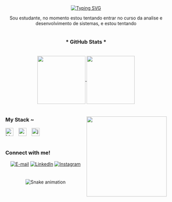 <div align="center">
<a href="https://git.io/typing-svg">
<a href="https://git.io/typing-svg"><img src="https://readme-typing-svg.demolab.com?font=Fira+Code&pause=1000&color=6ED4F7&center=true&width=435&lines=Hello+world!%2C+I'm+Luana+" alt="Typing SVG" /></a>
</a>
</div>

<p align="center">Sou estudante, no momento estou tentando entrar no curso da analise e desenvolvimento de sistemas, e estou tentando</p>

#

<div style="text-align: center;" align="center">
  <h3>* GitHub Stats *</h3>
  <br>
<a href="https://github.com/anuraghazra/github-readme-stats">
  <img height=150 align="center" src="https://github-readme-stats.vercel.app/api?username=Luana002&show_icons=true&hide=contribs,prs&cache_seconds=86400&theme=holi" />
</a>
<a href="https://github.com/anuraghazra/convoychat">
  <img height=150 align="center" src="https://github-readme-stats.vercel.app/api/top-langs?username=Luana002&layout=compact&langs_count=8&card_width=320" />
</a>

#

<img align="right" alt="" height="250px" src="https://i.pinimg.com/564x/b5/96/e3/b596e370fb7afb7ab6537bb18868d385.jpg">

<h3 align="left">My Stack ~</h3>

 <div align="left">
  <img src="https://cdn.jsdelivr.net/gh/devicons/devicon/icons/html5/html5-original.svg" height="25" alt="html5 logo"  />
  <img width="8" />
  <img src="https://cdn.jsdelivr.net/gh/devicons/devicon/icons/css3/css3-original.svg" height="25" alt="css3 logo"  />
  <img width="8" />
  <img src="https://cdn.jsdelivr.net/gh/devicons/devicon/icons/javascript/javascript-plain.svg" height="25" alt="javascript logo"  />
  <img width="8" />
 </div>

 #

<h3 align="left">Connect with me!</h3>

[![E-mail](https://img.shields.io/badge/-Email-000?style=for-the-badge&logo=microsoft-outlook&logoColor=FF00F6&color:FFF)](correaluana623@gmail.com)
[![LinkedIn](https://img.shields.io/badge/-LinkedIn-000?style=for-the-badge&logo=linkedin&logoColor=FF00F6&color:FFF)]( https://github.com/Luana002 )
[![Instagram](https://img.shields.io/badge/-Instagram-000?style=for-the-badge&logo=instagram&logoColor=FF00F6&color:FFF)](bluee.code)
  
#

![Snake animation](https://github.com/seu-usuário-aqui/seu-usuário-aqui/blob/output/github-contribution-grid-snake.svg)


<!---
Luana002/Luana002 is a ✨ special ✨ repository because its `README.md` (this file) appears on your GitHub profile.
You can click the Preview link to take a look at your changes.
--->
